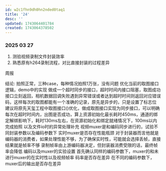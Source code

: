 ```yaml
---
id: w2c1fhn9dh0hn2nded0taq1
title: '24'
desc: ''
updated: 1743064401784
created: 1743064378502
---
```


### 2025 03 27

1. 测验视频录制文件封装效率
2. 熟悉原有h264录制流程，对比直接封装的过程差异

周报

结论:
拍照正常，三种case，每种情况拍照1万张，没有问题
优化当前的取图接口逻辑，demo中的实现 做成一个超时同步的接口，超时时间内接口阻塞，取图成功接口立刻返回，相机数据回调失败遇到异常错误或者达到超时时间则返回对应错误码，这样每次的取图都能有一个准确的记录，原先是异步的，只是设置了标志位
建议将原先天玺工程中取图接口()优化，做成取图接口实现为同步接口，可以明确每次在超时时间内，出图是否成功，算上资源初始化最长耗时450ms，通道的绑定解绑影响下，耗时130ms左右，在资源初始化和绑定就绪情况下，100ms以内完成拍照
以及文件io时的异常处理补充
视频muxer是和编码同步进行的，试验不同封装参数以及编码参数下 实时muxer是否存在性能瓶颈  对于封装器而言他就是编码器的消费者，如果处理性能不够，为了确保实时性，可能就会选择丢帧，直接结果就是帧率不够   录制帧率由上游编码器决定，但封装器消费受限的话，最终帧率会降低
编码以及muxer的实验设置
首先确认同样的编码参数下，muxer的和未进行muxer的在实时性以及视频帧率 码率是否存在差异
在不同的编码参数下，muxer后的输出是否存在差异
